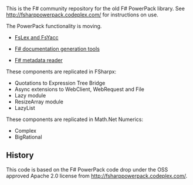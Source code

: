 This is the F# community repository for the old F# PowerPack library. 
See http://fsharppowerpack.codeplex.com/ for instructions on use.

The PowerPack functionality is moving.

 * [FsLex and FsYacc](http://fsprojects.github.io/FsLexYacc/)

 * [F# documentation generation tools](http://tpetricek.github.io/FSharp.Formatting/)

 * [F# metadata reader](http://fsharp.github.io/FSharp.Compiler.Service/)


These components are replicated in FSharpx:

 * Quotations to Expression Tree Bridge
 * Async extensions to WebClient, WebRequest and File
 * Lazy module
 * ResizeArray module
 * LazyList

These components are replicated in Math.Net Numerics:

 * Complex
 * BigRational

History
-------

This code is based on the F# PowerPack code drop under the OSS approved Apache 2.0 
license from http://fsharppowerpack.codeplex.com/.

